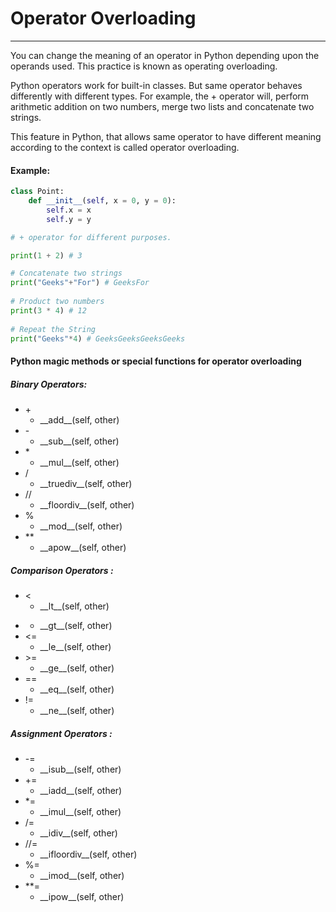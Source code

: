 # Operator Overloading
---

You can change the meaning of an operator in Python depending upon the operands used. This practice is known as operating overloading.

Python operators work for built-in classes. But same operator behaves differently with different types. For example, the + operator will, perform arithmetic addition on two numbers, merge two lists and concatenate two strings.

This feature in Python, that allows same operator to have different meaning according to the context is called operator overloading.

#### Example:
```python
class Point:
    def __init__(self, x = 0, y = 0):
        self.x = x
        self.y = y
```
```python
# + operator for different purposes. 

print(1 + 2) # 3

# Concatenate two strings 
print("Geeks"+"For") # GeeksFor
  
# Product two numbers 
print(3 * 4) # 12
  
# Repeat the String 
print("Geeks"*4) # GeeksGeeksGeeksGeeks
```

#### Python magic methods or special functions for operator overloading

##### Binary Operators:
- \+
  - \_\_add\_\_(self, other)
- \-
  - \_\_sub\_\_(self, other)
- \*
  - \_\_mul\_\_(self, other)
- /
  - \_\_truediv\_\_(self, other)
- //
  - \_\_floordiv\_\_(self, other)
- %
  - \_\_mod\_\_(self, other)
- **
  - \_\_apow\_\_(self, other)
##### Comparison Operators :
- < 
  - \_\_lt\_\_(self, other)
- >
  - \_\_gt\_\_(self, other)
- <=
  - \_\_le\_\_(self, other)
- \>=
  - \_\_ge\_\_(self, other)
- ==
  - \_\_eq\_\_(self, other)
- !=
  - \_\_ne\_\_(self, other)
##### Assignment Operators :
- -=
  - \_\_isub\_\_(self, other)
- +=
  - \_\_iadd\_\_(self, other)
- *=
  - \_\_imul\_\_(self, other)
- /=
  - \_\_idiv\_\_(self, other)
- //=
  - \_\_ifloordiv\_\_(self, other)
- %=
  - \_\_imod\_\_(self, other)
- **=
  - \_\_ipow\_\_(self, other)